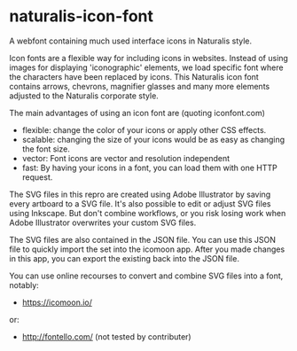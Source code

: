 # naturalis-icon-font
A webfont containing much used interface icons in Naturalis style.

Icon fonts are a flexible way for including icons in websites. Instead of using images for displaying 'iconographic' elements, we load specific font where the characters have been replaced by icons. This Naturalis icon font contains arrows, chevrons, magnifier glasses and many more elements adjusted to the Naturalis corporate style.

The main advantages of using an icon font are (quoting iconfont.com)
- flexible: change the color of your icons or apply other CSS effects.
- scalable: changing the size of your icons would be as easy as changing the font size.
- vector: Font icons are vector and resolution independent
- fast: By having your icons in a font, you can load them with one HTTP request.

The SVG files in this repro are created using Adobe Illustrator by saving every artboard to a SVG file. It's also possible to edit or adjust SVG files using Inkscape. But don't combine workflows, or you risk losing work when Adobe Illustrator overwrites your custom SVG files.

The SVG files are also contained in the JSON file. You can use this JSON file to quickly import the set into the icomoon app. After you made changes in this app, you can export the existing back into the JSON file.


You can use online recourses to convert and combine SVG files into a font, notably:
- https://icomoon.io/

or:
- http://fontello.com/ (not tested by contributer)

